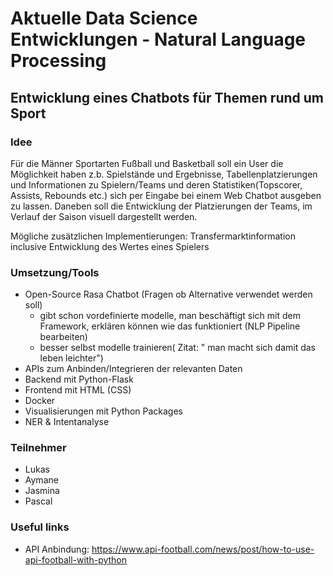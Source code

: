 # Aktuelle Data Science Entwicklungen - Natural Language Processing
## Entwicklung eines Chatbots für Themen rund um Sport

### Idee
Für die Männer Sportarten Fußball und Basketball soll ein User die Möglichkeit haben z.b. Spielstände und Ergebnisse, Tabellenplatzierungen und Informationen zu Spielern/Teams und deren Statistiken(Topscorer, Assists, Rebounds etc.) sich per Eingabe bei einem Web Chatbot ausgeben zu lassen. 
Daneben soll die Entwicklung der Platzierungen der Teams, im Verlauf der Saison visuell dargestellt werden.

Mögliche zusätzlichen Implementierungen: Transfermarktinformation inclusive Entwicklung des Wertes eines Spielers

### Umsetzung/Tools
- Open-Source Rasa Chatbot (Fragen ob Alternative verwendet werden soll)
  - gibt schon vordefinierte modelle, man beschäftigt sich mit dem Framework, erklären können wie das funktioniert (NLP Pipeline bearbeiten) 
  - besser selbst modelle trainieren( Zitat: " man macht sich damit das leben leichter")
- APIs zum Anbinden/Integrieren der relevanten Daten
- Backend mit Python-Flask
- Frontend mit HTML (CSS)
- Docker
- Visualisierungen mit Python Packages
- NER & Intentanalyse


### Teilnehmer
- Lukas  
- Aymane 
- Jasmina 
- Pascal 


### Useful links
- API Anbindung: https://www.api-football.com/news/post/how-to-use-api-football-with-python



